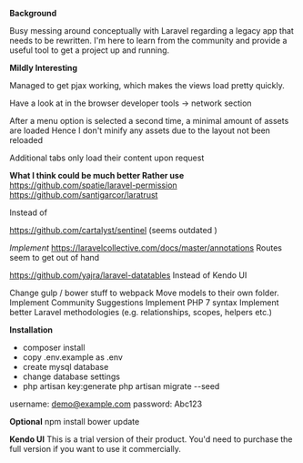 **Background**

Busy messing around conceptually with Laravel regarding a legacy app that needs to be rewritten.
I'm here to learn from the community and provide a useful tool to get a project up and running.

**Mildly Interesting**

Managed to get pjax working, which makes the views load pretty quickly.

Have a look at in the browser developer tools -> network section

After a menu option is selected a second time, a minimal amount of assets are loaded Hence I don't minify any assets due to the layout not been reloaded

Additional tabs only load their content upon request

**What I think could be much better Rather use**
https://github.com/spatie/laravel-permission
https://github.com/santigarcor/laratrust

Instead of

https://github.com/cartalyst/sentinel (seems outdated )

*Implement*
https://laravelcollective.com/docs/master/annotations
Routes seem to get out of hand

https://github.com/yajra/laravel-datatables
Instead of Kendo UI

Change gulp / bower stuff to webpack
Move models to their own folder.
Implement Community Suggestions Implement PHP 7 syntax Implement better Laravel methodologies (e.g. relationships, scopes, helpers etc.)

**Installation**
 - composer install 
 - copy .env.example as .env 
 - create mysql database
 - change database settings
 - php artisan key:generate php artisan migrate --seed

username: demo@example.com password: Abc123

**Optional**
npm install 
bower update

**Kendo UI** 
This is a trial version of their product.
You'd need to purchase the full version if you want to use it commercially.